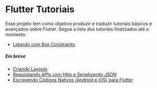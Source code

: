 # Flutter Tutoriais
Esse projeto tem como objetivo produzir e traduzir tutoriais básicos e avançados sobre Flutter. Segue a lista dos tutoriais finalizados até o momento.

* [Lidando com Box Constraints](https://github.com/silasbrasil/Flutter-Tutoriais/blob/master/BoxConstraints.md)

##### Em breve
* [Criando Layouts](https://flutter.io/tutorials/layout/)
* [Requisitando APIs com Http e Serializando JSON](https://flutter.io/json/)
* [Escrevendo Códigos Nativos (Android e iOS) para Flutter](https://flutter.io/platform-channels/)




